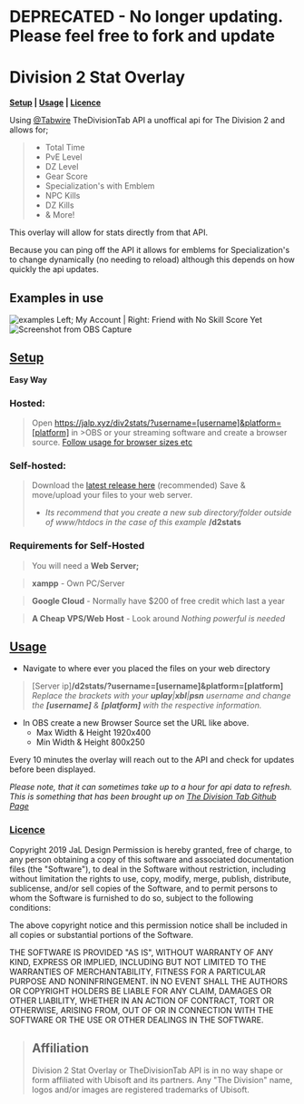 # DEPRECATED - No longer updating. Please feel free to fork and update

# Division 2 Stat Overlay

**[Setup](#setup) | [Usage](#usage) | [Licence](#licence)**


Using [@Tabwire](https://github.com/Tabwire/TheDivisionTab-API) TheDivisionTab API a unoffical api for The Division 2 and allows for;

> - Total Time
> - PvE Level
> - DZ Level
> - Gear Score
> - Specialization's with Emblem 
> - NPC Kills
> - DZ Kills
> - & More!

This overlay will allow for stats directly from that API.

Because you can ping off the API it allows for emblems for Specialization's to change dynamically (no needing to reload) although this depends on how quickly the api updates.


## Examples in use
![examples](https://i.imgur.com/n09Dsf3.gif)
Left; My Account | Right: Friend with No Skill Score Yet
![Screenshot from OBS Capture](https://i.imgur.com/SzQHxIE.png)

## [Setup](#setup)

**Easy Way**
### Hosted: 
>Open https://jalp.xyz/div2stats/?username=[username]&platform=[platform] in >OBS or your streaming software and create a browser source. 
>[Follow usage for browser sizes etc](#usage)

### Self-hosted: 
>Download the [latest release here](https://github.com/JaLDesign/Division-2-Stats-Overlay/releases) (recommended)
>Save & move/upload your files to your web server.
>- *Its recommend that you create a new sub directory/folder outside of www/htdocs in the case of this example* **/d2stats**
 
### Requirements for Self-Hosted

> You will need a **Web Server;** 

>  **xampp** - Own PC/Server

>  **Google Cloud** - Normally have $200 of free credit which last a year

>  **A Cheap VPS/Web Host** - Look around  *Nothing powerful is needed* 

## [Usage](#usage)

 - Navigate to where ever you placed the files on your web directory 
> [Server ip]**/d2stats/?username=[username]&platform=[platform]**
> *Replace the brackets with your **uplay**|**xbl**|**psn** username and change the **[username]** & **[platform]** with the respective information.*

- In OBS create a new Browser Source set the URL like above.
    - Max Width & Height 1920x400
    - Min Width & Height 800x250
   
Every 10 minutes the overlay will reach out to the API and check for updates before been displayed.

*Please note, that it can sometimes take up to a hour for api data to refresh. This is something that has been brought up on [The Division Tab Github Page](https://github.com/Tabwire/TheDivisionTab-API/issues/3)*

### [Licence](#licence)
Copyright 2019 JaL Design
Permission is hereby granted, free of charge, to any person obtaining a copy of this software and associated documentation files (the "Software"), to deal in the Software without restriction, including without limitation the rights to use, copy, modify, merge, publish, distribute, sublicense, and/or sell copies of the Software, and to permit persons to whom the Software is furnished to do so, subject to the following conditions:

The above copyright notice and this permission notice shall be included in all copies or substantial portions of the Software.

THE SOFTWARE IS PROVIDED "AS IS", WITHOUT WARRANTY OF ANY KIND, EXPRESS OR IMPLIED, INCLUDING BUT NOT LIMITED TO THE WARRANTIES OF MERCHANTABILITY, FITNESS FOR A PARTICULAR PURPOSE AND NONINFRINGEMENT. IN NO EVENT SHALL THE AUTHORS OR COPYRIGHT HOLDERS BE LIABLE FOR ANY CLAIM, DAMAGES OR OTHER LIABILITY, WHETHER IN AN ACTION OF CONTRACT, TORT OR OTHERWISE, ARISING FROM, OUT OF OR IN CONNECTION WITH THE SOFTWARE OR THE USE OR OTHER DEALINGS IN THE SOFTWARE.
> ## Affiliation
>    Division 2 Stat Overlay or TheDivisionTab API is in no way shape or form affiliated with Ubisoft and its partners. Any "The Division" name, logos and/or images are registered trademarks of Ubisoft.

